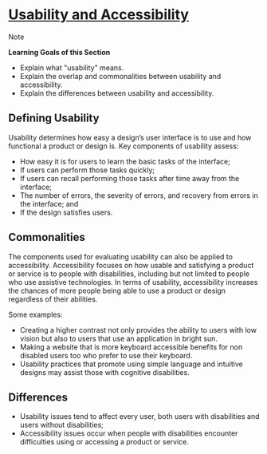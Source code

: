 # [Usability and Accessibility](https://dequeuniversity.com/class/iaap-cpacc/usability-accessibility/)

> [!NOTE]
> **Learning Goals of this Section**  
> - Explain what "usability" means.
> - Explain the overlap and commonalities between usability and accessibility.
> - Explain the differences between usability and accessibility.

## Defining Usability
Usability determines how easy a design’s user interface is to use and how functional a product or design is. Key components of usability assess:
- How easy it is for users to learn the basic tasks of the interface;
- If users can perform those tasks quickly;
- If users can recall performing those tasks after time away from the interface;
- The number of errors, the severity of errors, and recovery from errors in the interface; and
- If the design satisfies users.

## Commonalities
The components used for evaluating usability can also be applied to accessibility. Accessibility focuses on how usable and satisfying a product or service is to people with disabilities, including but not limited to people who use assistive technologies. In terms of usability, accessibility increases the chances of more people being able to use a product or design regardless of their abilities.

Some examples:
- Creating a higher contrast not only provides the ability to users with low vision but also to users that use an application in bright sun.
- Making a website that is more keyboard accessible benefits for non disabled users too who prefer to use their keyboard.
- Usability practices that promote using simple language and intuitive designs may assist those with cognitive disabilities.

## Differences
- Usability issues tend to affect every user, both users with disabilities and users without disabilities;
- Accessibility issues occur when people with disabilities encounter difficulties using or accessing a product or service.

